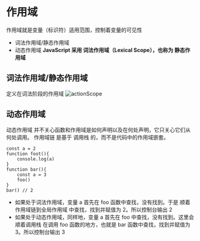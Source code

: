 # 作用域
作用域就是变量（标识符）适用范围，控制着变量的可见性
- 词法作用域/静态作用域
- 动态作用域
**JavaScript 采用 词法作用域（Lexical Scope），也称为 静态作用域**
## 词法作用域/静态作用域
定义在词法阶段的作用域
![actionScope](/actionScope.png)
## 动态作用域
动态作用域 并不关心函数和作用域是如何声明以及在何处声明，它只关心它们从何处调用。
作用域链 是基于 调用栈 的，而不是代码中的作用域嵌套。
```
const a = 2
function foot(){
    console.log(a)
}
function bar(){
    const a = 3
    foo()
}
bar() // 2
```
- 如果处于词法作用域，变量 a 首先在 foo 函数中查找，没有找到。于是 顺着作用域链到全局作用域 中查找，找到并赋值为 2。所以控制台输出 2
- 如果处于动态作用域，同样地，变量 a 首先在 foo 中查找，没有找到。这里会 顺着调用栈 在调用 foo 函数的地方，也就是 bar 函数中查找，找到并赋值为 3。所以控制台输出 3

